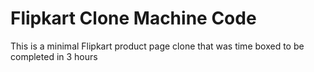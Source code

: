 # Flipkart Clone Machine Code

This is a minimal Flipkart product page clone that was time boxed to be completed in 3 hours
